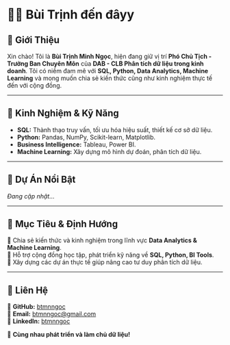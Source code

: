 # 👨‍💻 Bùi Trịnh đến đâyy

## 🔹 Giới Thiệu
Xin chào! Tôi là **Bùi Trịnh Minh Ngọc**, hiện đang giữ vị trí **Phó Chủ Tịch - Trưởng Ban Chuyên Môn** của **DAB - CLB Phân tích dữ liệu trong kinh doanh**. Tôi có niềm đam mê với **SQL, Python, Data Analytics, Machine Learning** và mong muốn chia sẻ kiến thức cũng như kinh nghiệm thực tế đến với cộng đồng.

---

## 🚀 Kinh Nghiệm & Kỹ Năng
- **SQL:** Thành thạo truy vấn, tối ưu hóa hiệu suất, thiết kế cơ sở dữ liệu.
- **Python:** Pandas, NumPy, Scikit-learn, Matplotlib.
- **Business Intelligence:** Tableau, Power BI.
- **Machine Learning:** Xây dựng mô hình dự đoán, phân tích dữ liệu.

---

## 📌 Dự Án Nổi Bật
*Đang cập nhật...*

---

## 🎯 Mục Tiêu & Định Hướng
🔹 Chia sẻ kiến thức và kinh nghiệm trong lĩnh vực **Data Analytics & Machine Learning**.  
🔹 Hỗ trợ cộng đồng học tập, phát triển kỹ năng về **SQL, Python, BI Tools**.  
🔹 Xây dựng các dự án thực tế giúp nâng cao tư duy phân tích dữ liệu.  

---

## 📢 Liên Hệ
🔗 **GitHub:** [btmnngoc](https://github.com/btmnngoc)  
📩 **Email:** btmnngoc@gmail.com  
💼 **LinkedIn:** [btmnngoc](https://www.linkedin.com/in/btmnngoc/)  

🚀 **Cùng nhau phát triển và làm chủ dữ liệu!**
